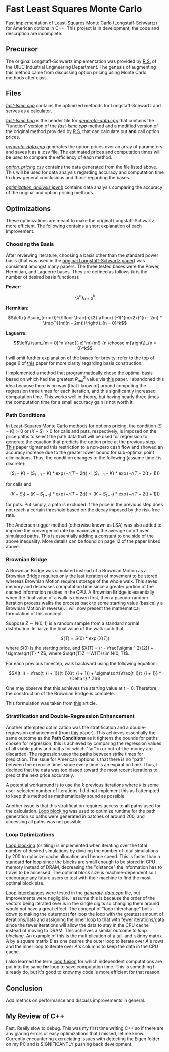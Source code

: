 # Fast Least Squares Monte Carlo
Fast implementation of Least-Squares Monte Carlo (Longstaff-Schwartz) for American options in C++. This project is in development; the code and description are incomplete.

## Precursor

The original Longstaff-Schwartz implementation was provided by [R.S.](https://rsree.ise.illinois.edu/Prof._R.S._Sreenivas_%28Main%29.html) of the UIUC Industrial Engineering Department. The genesis of augmenting this method came from discussing option pricing using Monte Carlo methods after class.

## Files
[*fast-lsmc.cpp*](https://github.com/colalb1/Fast-Least-Squares-Monte-Carlo/blob/main/fast-lsmc.cpp) contains the optimized methods for Longstaff-Schwartz and serves as a calculator.

[*fast-lsmc.hpp*](https://github.com/colalb1/Fast-Least-Squares-Monte-Carlo/blob/main/fast-lsmc.hpp) is the header file for [*generate-data.cpp*](https://github.com/colalb1/Fast-Least-Squares-Monte-Carlo/blob/main/generate-data.cpp) that contains the "function" version of the *fast-lsmc.cpp* method and a modified version of the original method provided by [R.S.](https://rsree.ise.illinois.edu/Prof._R.S._Sreenivas_%28Main%29.html) that can calculate put **and** call option prices.

[*generate-data.cpp*](https://github.com/colalb1/Fast-Least-Squares-Monte-Carlo/blob/main/generate-data.cpp) generates the option prices over an array of parameters and saves it as a .csv file. The estimated prices and computation times will be used to compare the efficiency of each method.

[*option_pricing.csv*](https://github.com/colalb1/Fast-Least-Squares-Monte-Carlo/blob/main/option_pricing.csv) contains the data generated from the file listed above. This will be used for data analysis regarding accuracy and computation time to draw general conclusions and those regarding the bases.

[*optimization_analysis.ipynb*](https://github.com/colalb1/Fast-Least-Squares-Monte-Carlo/blob/main/optimization_analysis.ipynb) contains data analysis comparing the accuracy of the original and option pricing methods.

## Optimizations

These optimizations are meant to make the original Longstaff-Schwartz more efficient. The following contains a short explanation of each improvement.

### Choosing the Basis

After reviewing literature, choosing a basis other than the standard power basis (that was used in the [original Longstaff-Schwartz paper](https://people.math.ethz.ch/~hjfurrer/teaching/LongstaffSchwartzAmericanOptionsLeastSquareMonteCarlo.pdf)) was consistent amongst many papers. The three tested bases were the Power, Hermitian, and Laguerre bases. They are defined as follows (**k** is the number of desired basis functions):

**Power:** 

```math
\left\{x^n\right\}_{n = 0}^{k}
```

**Hermitian:**

```math
\left\{n!\sum_{m = 0}^{\lfloor \frac{n}{2} \rfloor} (-1)^{m}(2x)^{n - 2m} * \frac{1}{m!(n - 2m)!}\right\}_{n = 0}^k
```

**Laguerre:**

```math
\left\{\sum_{m = 0}^n \frac{(-x)^m}{m!} {n \choose m}\right\}_{n = 0}^k
```

I will omit further explanation of the bases for brevity; refer to the top of page 6 of [this](https://jfin-swufe.springeropen.com/articles/10.1186/s40854-015-0019-0) paper for more clarity regarding basis construction.

I implemented a method that programmatically chose the optimal basis based on which had the greatest $R^2_{adj}$ value via [this](https://www.sciencedirect.com/science/article/pii/S0165188913000493) paper. I abandoned this idea because there is no way (that I know of) around computing the regression three times for each iteration, and this significantly increased computation time. This works well in theory, but having nearly three times the computation time for a small accuracy gain is not worth it.

### Path Conditions

In Least-Squares Monte Carlo methods for options pricing, the condition $(S - K) > 0$ or $(K - S) > 0$ for calls and puts, respectively, is imposed on the price paths to select the path data that will be used for regression to generate the equation that predicts the option price at the previous step. [This](https://www.sciencedirect.com/science/article/pii/S0165188913000493) paper tightened this restriction to a non-zero cash flow and showed an accuracy increase due to the greater lower bound for sub-optimal point eliminations. Thus, the condition changes to the following (assume time $t$ is discrete):

$$(S_{t} - K) + (S_{t + 1} - K) * \exp(-r(T - 2t)) < (S_{t + 1} - K) * \exp(-r(T - 2(t + 1)))$$

for calls and

$$(K - S_{t}) + (K - S_{t + 1}) * \exp(-r(T - 2t)) > (K - S_{t + 1}) * \exp(-r(T - 2(t + 1)))$$

for puts. Put simply, a path is excluded if the price in the previous step does not reach a certain threshold based on the decay imposed by the risk-free rate.

The Andersen trigger method (otherwise known as LSA) was also added to improve the convergence rate by maximizing the average cutoff over simulated paths. This is essentially adding a constant to one side of the above inequality. More details can be found on page 12 of the paper linked above.

### Brownian Bridge 

A Brownian Bridge was simulated instead of a Brownian Motion as a Brownian Bridge requires only the last iteration of movement to be stored whereas Brownian Motion requires storage of the whole walk. This saves memory and decreases computation time since a greater portion of the cached information resides in the CPU. A Brownian Bridge is essentially when the final value of a walk is chosen first, then a pseudo-random iteration process walks the process back to some starting value (basically a Brownian Motion in reverse). I will now present the mathematical formulation of this concept.

Suppose $Z\sim N(0, 1)$ is a random sample from a standard normal distribution. Initialize the final value of the walk such that 

$$S(T) = S(0) * \exp(X(T))$$

where $S(0)$ is the starting price, and $X(T) = (r - \frac{\sigma ^ 2}{2}) + \sigma\sqrt{T} * Z$, where $\sqrt{T}Z = W(T)\sim N(0, T)$.

For each previous timestep, walk backward using the following equation:

$$X(t_i) = \frac{t_{i + 1}}{t_i}X(t_{i + 1}) + \sigma\sqrt{\frac{t_i}{t_{i + 1}} * \Delta t} * Z$$

One may observe that this achieves the starting value at $t = 0$. Therefore, the construction of the Brownian Bridge is complete.

This formulation was taken from [this](http://www.diva-portal.org/smash/get/diva2:818128/FULLTEXT01.pdf) article.


### Stratification and Double-Regression Enhancement

Another attempted optimization was the stratification and a double-regression enhancement (from [this](https://www.sciencedirect.com/science/article/pii/S0165188913000493) paper). This achieves essentially the same outcome as the **Path Conditions** as it tightens the bounds for paths chosen for regression; this is achieved by comparing the regression values of all viable paths and paths for which "far" in or out-of-the-money are discarded. The regression uses the paths between strike times for prediction. The issue for American options is that there is no "path" between the exercise times since every time is an expiration time. Thus, I decided that the data was too biased toward the most recent iterations to predict the next price accurately. 

A potential workaround is to use the $k$ previous iterations where $k$ is some user-selected number of iterations. I did not implement this as I attempted to keep this method as mathematically sound as possible.

Another issue is that this stratification requires access to **all** paths used for the calculation. [Loop blocking](https://www.intel.com/content/www/us/en/developer/articles/technical/efficient-use-of-tiling.html) was used to optimize runtime for the path generation so paths were generated in batches of around $200$, and accessing all paths was not possible.

### Loop Optimizations

[Loop blocking](https://www.intel.com/content/www/us/en/developer/articles/technical/efficient-use-of-tiling.html) (or tiling) is implemented when iterating over the total number of desired simulations by dividing the number of total simulations by $200$ to optimize cache allocation and hence speed. This is faster than a standard **for** loop since the blocks are small enough to be stored in CPU memory instead of DRAM, decreasing the "distance" the information has to travel to be accessed. The optimal block size is machine-dependent so I encourage any future users to test with their machine to find the most optimal block size. 

[Loop interchanges](https://en.wikipedia.org/wiki/Loop_interchange) were tested in the [*generate-data.cpp*](https://github.com/colalb1/Fast-Least-Squares-Monte-Carlo/blob/main/generate-data.cpp) file, but improvements were negligible. I assume this is because the order of the vectors being iterated over is in the single digits so changing them around would not have a great effect. The concept of "loop interchange" boils down to making the outermost **for** loop the loop with the greatest amount of iterations/data and assigning the inner loop to that with fewer iterations/data since the fewer iterations will allow the data to stay in the CPU cache instead of moving to DRAM. This achieves a similar outcome to *loop blocking*. An example of this is the multiplication of a tall-and-skinny matrix $A$ by a square matrix $B$ as one desires the outer loop to iterate over $A$'s rows and the inner loop to iterate over $A$'s columns to keep the data in the CPU cache.

I also learned the term [loop fusion](https://en.wikipedia.org/wiki/Loop_fission_and_fusion) for which independent computations are put into the same **for** loop to save computation time. This is something I already do, but it's good to know my code is more efficient for that reason.

## Conclusion

Add metrics on performance and discuss improvements in general.

## My Review of C++
Fast. Really slow to debug. This was my first time writing C++ so if there are any glaring errors or easy optimizations that I missed, let me know. Currently encountering excruciating issues with detecting the Eigen folder on my PC and is SIGNIFICANTLY pushing back development.
